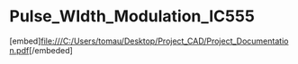 # Pulse_WIdth_Modulation_IC555
[embed][file:///C:/Users/tomau/Desktop/Project_CAD/Project_Documentation.pdf](https://pdfhost.io/edit?doc=f5b72a82-5d7c-4d83-bf41-6f35bf2f84c5
)[/embeded]
